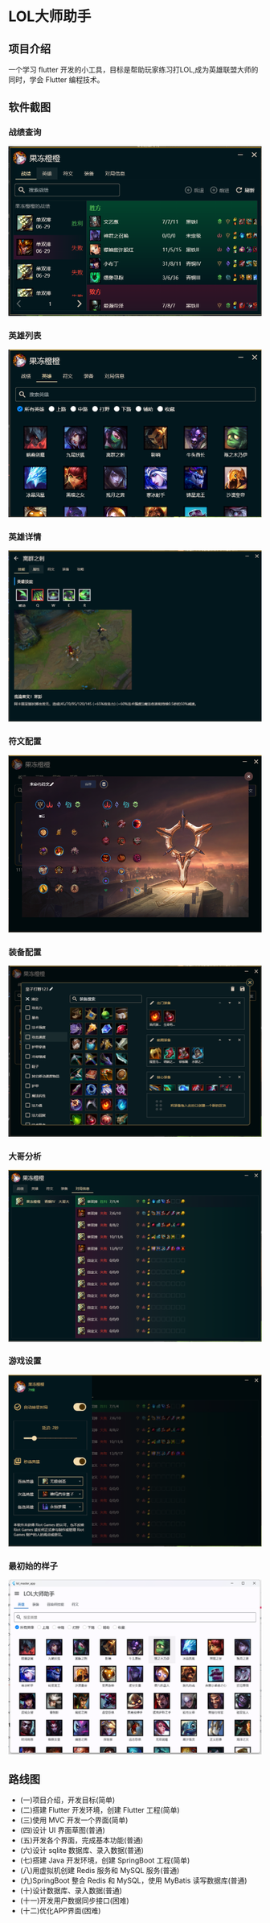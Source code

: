 # LOL大师助手
## 项目介绍
一个学习 flutter 开发的小工具，目标是帮助玩家练习打LOL,成为英雄联盟大师的同时，学会 Flutter 编程技术。
## 软件截图
### 战绩查询
![img.png](snapshot/img1.png)

### 英雄列表
![img_1.png](snapshot/img_1.png)
### 英雄详情
![img_6.png](snapshot/img_6.png)
### 符文配置
![img_2.png](snapshot/img_2.png)
### 装备配置
![img_3.png](snapshot/img_3.png)
### 大哥分析
![img_4.png](snapshot/img_4.png)
### 游戏设置
![img_5.png](snapshot/img_5.png)

### 最初始的样子


<img src="snapshot/main.png" width="640" />

## 路线图

- (一)项目介绍，开发目标(简单)
-  (二)搭建 Flutter 开发环境，创建 Flutter 工程(简单)
- (三)使用 MVC 开发一个界面(简单)
- (四)设计 UI 界面草图(普通)
- (五)开发各个界面，完成基本功能(普通)
- (六)设计 sqlite 数据库、录入数据(普通)
- (七)搭建 Java 开发环境，创建 SpringBoot 工程(简单)
- (八)用虚拟机创建 Redis 服务和 MySQL 服务(普通)
- (九)SpringBoot 整合 Redis 和 MySQL，使用 MyBatis 读写数据库(普通)
- (十)设计数据库、录入数据(普通)
- (十一)开发用户数据同步接口(困难)
- (十二)优化APP界面(困难)